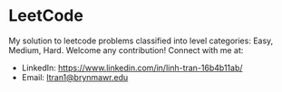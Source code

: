 # LeetCode

My solution to leetcode problems classified into level categories: Easy, Medium, Hard. Welcome any contribution!
Connect with me at: 
- LinkedIn: https://www.linkedin.com/in/linh-tran-16b4b11ab/
- Email: ltran1@brynmawr.edu
